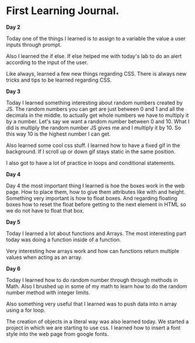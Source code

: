 # First Learning Journal.  

**Day 2**

  Today one of the things I learned is to assign to a variable the value a
user inputs through prompt.  

  Also I learned the if else. If else helped me with today's lab to do an alert
according to the input of the user.

  Like always, learned a few new things regarding CSS. There is always new
tricks and tips to be learned regarding CSS.

**Day 3**

  Today I learned something interesting about random numbers created by JS. The
random numbers you can get are just between 0 and 1 and all the decimals in the
middle. to actually get whole numbers we have to multiply it by a number. Let's
say we want a random number between 0 and 10. What I did is multiply the random
number JS gives me and I multiply it by 10. So this way 10 is the highest number
I can get.

  Also learned some cool css stuff. I learned how to have a fixed gif in the
background. If I scroll up or down gif stays static in the same position.

  I also got to have a lot of practice in loops and conditional statements.

**Day 4**

Day 4 the most important thing I learned is hoe the boxes work in the web page.
How to place them, how to give them attributes like with and height. Something
very important is how to float boxes. And regarding floating boxes how to
reset the float before getting to the next element in HTML so we do not have
to float that box.

**Day 5**

Today I learned a lot about functions and Arrays. The most interesting
part today was doing a function inside of a function.

Very interesting how arrays work and how can functions return multiple values
when acting as an array.

**Day 6**

  Today I learned how to do random number through through methods in Math.
Also I brushed up in some of my math to learn how to do the random number
method with integer limits.

  Also something very useful that I learned was to push data into n array using
a for loop.

  The creation of objects in a literal way was also learned today. We started a
project in which we are starting to use css. I learned how to insert a font
style into the web page from google fonts. 
